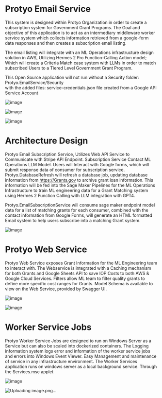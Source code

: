 ﻿# Protyo Email Service

This system is designed within Protyo Organization in order to create a subscription system for Government Grant Programs.
The Goal and objective of this application is to act as an intermediary middleware worker service system which collects 
information retrieved from a google-form data responses and then creates a subscription email listing.

The email listing will integrate with an ML Operations infrastructure design solution in AWS, Utilizing Hermes 2 Pro Function-Calling Action model;
Which will create a Criteria Match case system with LLMs in order to match subscribed Users to a Tiered Level Government Grant Program.

This Open Source application will not run without a Security folder: Protyo.EmailService/Security  
with the added files: service-credentials.json file created from a Google API Service Account 

![image](https://github.com/RafatKhandaker/Protyo.Email.Service/assets/19369242/f6e10c51-1877-4623-8e87-bf4953875c2b)

![image](https://github.com/RafatKhandaker/Protyo.Email.Service/assets/19369242/1ec5ada9-c5a7-49b5-a29f-92158c3c109e)

![image](https://github.com/RafatKhandaker/Protyo.Email.Service/assets/19369242/70f63c5b-5d0e-481e-b14e-b9de55cb5417)



# Architecture Design 

Protyo Email Subscription Service, Utilizes Web API Service to Communicate with Stripe API Endpoint. Subscription Service Contact ML Operations LLM Model. 
Users will Interact with Google forms, which will submit response data of consumer for subscription service.  
Protyo.DatabaseRefresh will refresh a database job, updating database information from https://Grants.gov to archive grant loan information.
This information will be fed into the Sage Maker Pipelines for the ML Operations Infrastructure to train ML engineering data for a Grant Matching system using 
Hermes 2 Function Calling with LLM integration with GPT4. 

Protyo.EmailSubscriptionService will consume sage maker endpoint model data for a list of matching grants for each consumer, 
combined with the contact information from Google Forms, will generate an HTML formatted Email system to help users subscribe into a matching Grant system.

![image](https://github.com/RafatKhandaker/Protyo.Email.Service/assets/19369242/f8b2869e-c6ec-4dc9-be1e-d166158dfaca)


# Protyo Web Service

Protyo Web Service exposes Grant Information for the ML Engineering team to interact with. The Webservice is integrated with a Caching mechanism for both Grants
and Google Sheets API to save IOP Costs to both AWS & Google Cloud Services. Filters allow ML team to filter quality grants to define more specific cost ranges
for Grants. Model Schema is available to view on the Web Service, provided by Swagger UI.

![image](https://github.com/RafatKhandaker/Protyo.Email.Service/assets/19369242/4981ac83-6039-4b3c-9f24-9cb9520d4c4e)

![image](https://github.com/RafatKhandaker/Protyo.Email.Service/assets/19369242/104a494d-307e-4ea3-82c6-60fd3aa24c5d)

# Worker Service Jobs

Protyo Worker Service Jobs are designed to run on Windows Server as a Service but can also be scaled into dockerized containers. The Logging information system 
logs error and information of the worker service jobs and errors into Windows Event Viewer. Easy Management and maintenance of service in any infrastructure environment.
The Worker Services application runs on windows server as a local background service. Through the Services.msc applet

![image](https://github.com/RafatKhandaker/Protyo.Email.Service/assets/19369242/527e9474-ec1f-4ff3-b273-579a852e4286)

![Uploading image.png…]()





